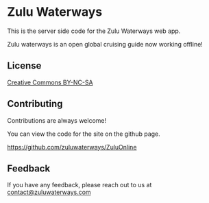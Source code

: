 
# Zulu Waterways

This is the server side code for the Zulu Waterways web app.

Zulu waterways is an open global cruising guide now working offline!



## License

[Creative Commons BY-NC-SA](https://creativecommons.org/licenses/by-nc-sa/4.0/)


## Contributing

Contributions are always welcome!

You can view the code for the site on the github page.

https://github.com/zuluwaterways/ZuluOnline


## Feedback

If you have any feedback, please reach out to us at contact@zuluwaterways.com

